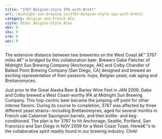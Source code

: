 ```yaml
---
title: "3767 Belgian-style IPA with Brett"
url: /midnight-sun-brewing-co/3767-belgian-style-ipa-with-brett/
category: Belgian and French Ale
style: Other Belgian-Style Ales
abv: 8
ibu: 0
srm: 0
upc: 0
---
```

The extensive distance between two breweries on the West Coast â€“ 3767 miles â€“ is bridged by this collaboration beer. Brewers Gabe Fletcher of Midnight Sun Brewing Company [Anchorage, AK] and Colby Chandler of Ballast Point Brewing Company [San Diego, CA] designed and brewed an exciting representation of their passions: hops, Belgian yeast, oak aging and Brettanomyces. 

Just prior to the Great Alaska Beer & Barley Wine Fest in JAN 2009, Gabe and Colby brewed a West Coast-worthy IPA at Midnight Sun Brewing Company. This hop-centric beer became the jumping-off point for other intense flavors. During its course to completion, 3767 was affected by three different yeast strains--including Brettanomyces, aged for several months in French oak Cabernet Sauvignon barrels, and then bottle- and keg-conditioned. 
The plan is for 3767 to hit Anchorage, Seattle, Portland, San Francisco and San Diego in NOV 2009 for a West Coast Toast. Hereâ€™s to the collaborative spirit readily found in our brewing industry. Clink!
